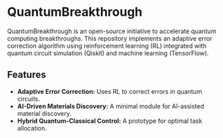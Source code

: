 # QuantumBreakthrough

QuantumBreakthrough is an open-source initiative to accelerate quantum computing breakthroughs. This repository implements an adaptive error correction algorithm using reinforcement learning (RL) integrated with quantum circuit simulation (Qiskit) and machine learning (TensorFlow). 

## Features
- **Adaptive Error Correction:** Uses RL to correct errors in quantum circuits.
- **AI-Driven Materials Discovery:** A minimal module for AI-assisted material discovery.
- **Hybrid Quantum-Classical Control:** A prototype for optimal task allocation.
